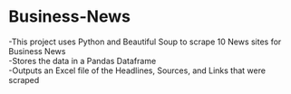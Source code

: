 # Business-News

-This project uses Python and Beautiful Soup to scrape 10 News sites for Business News
<br>
-Stores the data in a Pandas Dataframe
<br>
-Outputs an Excel file of the Headlines, Sources, and Links that were scraped

